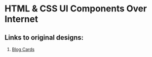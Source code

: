 # HTML & CSS UI Components Over Internet

## Links to original designs:

1. [Blog Cards](https://uidesigndaily.com/posts/sketch-blog-cards-post-article-thumbnail-day-997)
